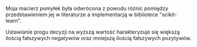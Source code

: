 Moja macierz pomyłek była odwrócona z powodu różnic pomiędzy przedstawieniem jej w literaturze a implementacją w bibliotece "scikit-learn".

Ustawianie progu decyzji na wyższą wartość harakteryzuje się większą ilością fałszywych negatywów oraz mniejszą ilością fałszywych pozytywów.
